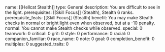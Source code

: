 name: [[Hellcat Stealth]]
type: General
description: You are difficult to see in the light.
prerequisites: [[Skill Focus]] (Stealth), Stealth 6 ranks.
prerequisite_feats: [[Skill Focus]] (Stealth)
benefit: You may make Stealth checks in normal or bright light even when observed, but at a -10 penalty.
normal: You cannot make Stealth checks while observed.
special: 0
teamwork: 0
critical: 0
grit: 0
style: 0
performance: 0
racial: 0
companion_familiar: 0
race_name: 0
note: 0
goal: 0
completion_benefit: 0
multiples: 0
suggested_traits: 0
